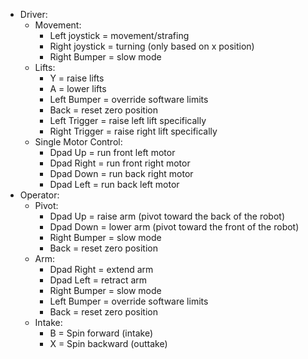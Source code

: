 - Driver:
  - Movement:
    - Left joystick = movement/strafing
    - Right joystick = turning (only based on x position)
    - Right Bumper = slow mode
  - Lifts:
    - Y = raise lifts
    - A = lower lifts
    - Left Bumper = override software limits
    - Back = reset zero position
    - Left Trigger = raise left lift specifically
    - Right Trigger = raise right lift specifically
  - Single Motor Control:
    - Dpad Up = run front left motor
    - Dpad Right = run front right motor
    - Dpad Down = run back right motor
    - Dpad Left = run back left motor
- Operator:
  - Pivot:
    - Dpad Up = raise arm (pivot toward the back of the robot)
    - Dpad Down = lower arm (pivot toward the front of the robot)
    - Right Bumper = slow mode
    - Back = reset zero position
  - Arm:
    - Dpad Right = extend arm
    - Dpad Left = retract arm
    - Right Bumper = slow mode
    - Left Bumper = override software limits
    - Back = reset zero position
  - Intake:
    - B = Spin forward (intake)
    - X = Spin backward (outtake)